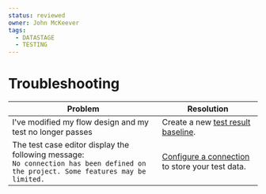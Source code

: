 ```yaml
---
status: reviewed
owner: John McKeever
tags:
  - DATASTAGE
  - TESTING
---
```

# Troubleshooting

| Problem | Resolution |
|---------|------------|
| I've modified my flow design and my test no longer passes| Create a new [test result baseline](baselining-test-results.md). |
| The test case editor display the following message:<br>`No connection has been defined on the project. Some features may be limited.`| [Configure a connection](configuring-test-data-storage.md) to store your test data. |
